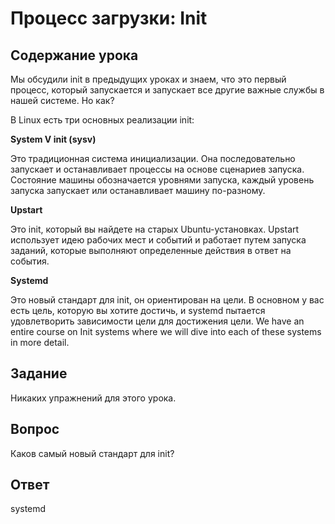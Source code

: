 # Процесс загрузки: Init

## Содержание урока

Мы обсудили init в предыдущих уроках и знаем, что это первый процесс, который запускается и запускает все другие важные службы в нашей системе. Но как?

В Linux есть три основных реализации init: 

<b>System V init (sysv)</b>

Это традиционная система инициализации. Она последовательно запускает и останавливает процессы на основе сценариев запуска. Состояние машины обозначается уровнями запуска, каждый уровень запуска запускает или останавливает машину по-разному. 

<b>Upstart</b>

Это init, который вы найдете на старых Ubuntu-установках. Upstart использует идею рабочих мест и событий и работает путем запуска заданий, которые выполняют определенные действия в ответ на события.

<b>Systemd</b>

Это новый стандарт для init, он ориентирован на цели. В основном у вас есть цель, которую вы хотите достичь, и systemd пытается удовлетворить зависимости цели для достижения цели.
We have an entire course on Init systems where we will dive into each of these systems in more detail.

## Задание

Никаких упражнений для этого урока.

## Вопрос

Каков самый новый стандарт для init?

## Ответ

systemd